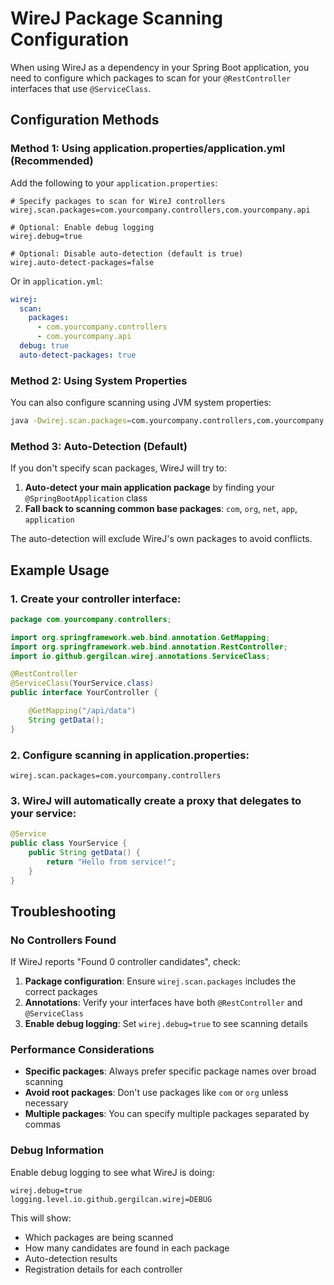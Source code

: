 # WireJ Package Scanning Configuration

When using WireJ as a dependency in your Spring Boot application, you need to configure which packages to scan for your `@RestController` interfaces that use `@ServiceClass`.

## Configuration Methods

### Method 1: Using application.properties/application.yml (Recommended)

Add the following to your `application.properties`:

```properties
# Specify packages to scan for WireJ controllers
wirej.scan.packages=com.yourcompany.controllers,com.yourcompany.api

# Optional: Enable debug logging
wirej.debug=true

# Optional: Disable auto-detection (default is true)
wirej.auto-detect-packages=false
```

Or in `application.yml`:

```yaml
wirej:
  scan:
    packages:
      - com.yourcompany.controllers
      - com.yourcompany.api
  debug: true
  auto-detect-packages: true
```

### Method 2: Using System Properties

You can also configure scanning using JVM system properties:

```bash
java -Dwirej.scan.packages=com.yourcompany.controllers,com.yourcompany.api -jar your-app.jar
```

### Method 3: Auto-Detection (Default)

If you don't specify scan packages, WireJ will try to:

1. **Auto-detect your main application package** by finding your `@SpringBootApplication` class
2. **Fall back to scanning common base packages**: `com`, `org`, `net`, `app`, `application`

The auto-detection will exclude WireJ's own packages to avoid conflicts.

## Example Usage

### 1. Create your controller interface:

```java
package com.yourcompany.controllers;

import org.springframework.web.bind.annotation.GetMapping;
import org.springframework.web.bind.annotation.RestController;
import io.github.gergilcan.wirej.annotations.ServiceClass;

@RestController
@ServiceClass(YourService.class)
public interface YourController {

    @GetMapping("/api/data")
    String getData();
}
```

### 2. Configure scanning in application.properties:

```properties
wirej.scan.packages=com.yourcompany.controllers
```

### 3. WireJ will automatically create a proxy that delegates to your service:

```java
@Service
public class YourService {
    public String getData() {
        return "Hello from service!";
    }
}
```

## Troubleshooting

### No Controllers Found

If WireJ reports "Found 0 controller candidates", check:

1. **Package configuration**: Ensure `wirej.scan.packages` includes the correct packages
2. **Annotations**: Verify your interfaces have both `@RestController` and `@ServiceClass`
3. **Enable debug logging**: Set `wirej.debug=true` to see scanning details

### Performance Considerations

- **Specific packages**: Always prefer specific package names over broad scanning
- **Avoid root packages**: Don't use packages like `com` or `org` unless necessary
- **Multiple packages**: You can specify multiple packages separated by commas

### Debug Information

Enable debug logging to see what WireJ is doing:

```properties
wirej.debug=true
logging.level.io.github.gergilcan.wirej=DEBUG
```

This will show:

- Which packages are being scanned
- How many candidates are found in each package
- Auto-detection results
- Registration details for each controller
